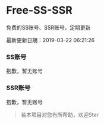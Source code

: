 # Free-SS-SSR

免费的SS账号、SSR账号，定期更新

最新更新日期：2019-03-22 06:21:26 

### SS账号

抱歉，暂无账号

### SSR账号

抱歉，暂无账号



> 若本项目对您有所帮助，欢迎Star